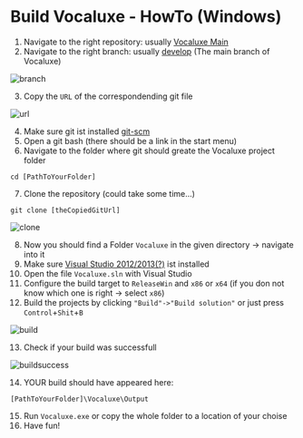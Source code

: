 # Build Vocaluxe - HowTo (Windows)

1. Navigate to the right repository: usually [Vocaluxe Main](https://github.com/Vocaluxe/Vocaluxe)
2. Navigate to the right branch: usually [develop](https://github.com/Vocaluxe/Vocaluxe/tree/develop) (The main branch of Vocaluxe)
  
  ![branch](https://cloud.githubusercontent.com/assets/5115160/4995706/bc5aa536-69c2-11e4-8534-b64573624a33.PNG)

3. Copy the `URL` of the correspondending git file
  
  ![url](https://cloud.githubusercontent.com/assets/5115160/4995708/bc5af234-69c2-11e4-91d1-112972f35f01.PNG)

4. Make sure git ist installed [git-scm](http://git-scm.com/)
5. Open a git bash (there should be a link in the start menu)
6. Navigate to the folder where git should greate the Vocaluxe project folder
  ```
  cd [PathToYourFolder]
  ```
7. Clone the repository (could take some time...) 
  ```
  git clone [theCopiedGitUrl]
  ```
  ![clone](https://cloud.githubusercontent.com/assets/5115160/4995707/bc5aa6da-69c2-11e4-95cb-71ac7b0c3fc8.png)

8. Now you should find a Folder `Vocaluxe` in the given directory -> navigate into it
9. Make sure [Visual Studio 2012/2013(?)](http://www.visualstudio.com/downloads/download-visual-studio-vs#d-express-windows-desktop) ist installed 
10. Open the file `Vocaluxe.sln` with Visual Studio
11. Configure the build target to `ReleaseWin` and `x86` or `x64` (if you don not know which one is right -> select `x86`)
12. Build the projects by clicking `"Build"->"Build solution"` or just press `Control`+`Shit`+`B`
  
  ![build](https://cloud.githubusercontent.com/assets/5115160/4995709/bc5b3474-69c2-11e4-9d9b-b49f8a3b315d.png)

13. Check if your build was successfull
  
  ![buildsuccess](https://cloud.githubusercontent.com/assets/5115160/4995710/bc5b4fe0-69c2-11e4-8b0f-4acaeffbc568.png)

14. YOUR build should have appeared here:
  ```
  [PathToYourFolder]\Vocaluxe\Output
  ```
15. Run `Vocaluxe.exe` or copy the whole folder to a location of your choise
16. Have fun! 
